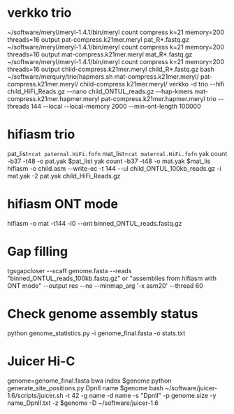 
# verkko trio
~/software/meryl/meryl-1.4.1/bin/meryl count compress k=21 memory=200 threads=16 output pat-compress.k21mer.meryl pat_R*.fastq.gz
~/software/meryl/meryl-1.4.1/bin/meryl count compress k=21 memory=200 threads=16 output mat-compress.k21mer.meryl mat_R*.fastq.gz
~/software/meryl/meryl-1.4.1/bin/meryl count compress k=21 memory=200 threads=16 output child-compress.k21mer.meryl child_R*.fastq.gz
bash ~/software/merqury/trio/hapmers.sh mat-compress.k21mer.meryl/ pat-compress.k21mer.meryl/ child-compress.k21mer.meryl/
verkko -d trio --hifi child_HiFi_Reads.gz --nano child_ONTUL_reads.gz --hap-kmers mat-compress.k21mer.hapmer.meryl pat-compress.k21mer.hapmer.meryl trio --threads 144 --local --local-memory 2000 --min-ont-length 100000

# hifiasm trio
pat_list=`cat paternal.HiFi.fofn`
mat_list=`cat maternal.HiFi.fofn`
yak count -b37 -t48 -o pat.yak $pat_list
yak count -b37 -t48 -o mat.yak $mat_lis
hifiasm -o child.asm --write-ec -t 144 --ul child_ONTUL_100kb_reads.gz -i mat.yak -2 pat.yak child_HiFi_Reads.gz

# hifiasm ONT mode
hifiasm -o mat -t144 -l0 --ont binned_ONTUL_reads.fastq.gz

# Gap filling
tgsgapcloser --scaff genome.fasta --reads "binned_ONTUL_reads_100kb.fastq.gz" or "assemblies from hifiasm with ONT mode" --output res --ne --minmap_arg '-x asm20' --thread 60

# Check genome assembly status
python genome_statistics.py -i genome_final.fasta -o stats.txt

# Juicer Hi-C
genome=genome_final.fasta
bwa index $genome
python generate_site_positions.py DpnII name $genome
bash ~/software/juicer-1.6/scripts/juicer.sh -t 42 -g name -d name -s "DpnII" -p genome.size -y name_DpnII.txt -z $genome -D ~/software/juicer-1.6
